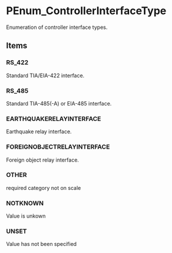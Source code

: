 # PEnum_ControllerInterfaceType

Enumeration of controller interface types.
<!-- end of short definition -->


## Items

### RS_422
Standard TIA/EIA-422 interface.

### RS_485
Standard TIA-485(-A) or EIA-485 interface.

### EARTHQUAKERELAYINTERFACE
Earthquake relay interface.

### FOREIGNOBJECTRELAYINTERFACE
Foreign object relay interface.

### OTHER
required category not on scale

### NOTKNOWN
Value is unkown

### UNSET
Value has not been specified
